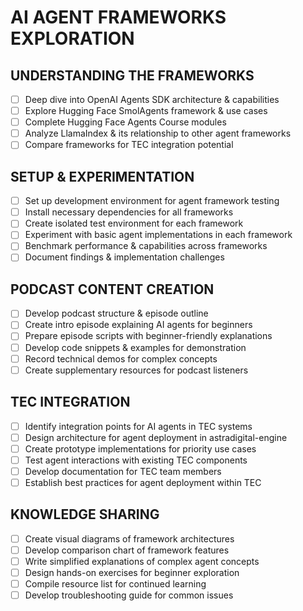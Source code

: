 # AI AGENT FRAMEWORKS EXPLORATION

## UNDERSTANDING THE FRAMEWORKS
- [ ] Deep dive into OpenAI Agents SDK architecture & capabilities
- [ ] Explore Hugging Face SmolAgents framework & use cases
- [ ] Complete Hugging Face Agents Course modules
- [ ] Analyze LlamaIndex & its relationship to other agent frameworks
- [ ] Compare frameworks for TEC integration potential

## SETUP & EXPERIMENTATION
- [ ] Set up development environment for agent framework testing
- [ ] Install necessary dependencies for all frameworks
- [ ] Create isolated test environment for each framework
- [ ] Experiment with basic agent implementations in each framework
- [ ] Benchmark performance & capabilities across frameworks
- [ ] Document findings & implementation challenges

## PODCAST CONTENT CREATION
- [ ] Develop podcast structure & episode outline
- [ ] Create intro episode explaining AI agents for beginners
- [ ] Prepare episode scripts with beginner-friendly explanations
- [ ] Develop code snippets & examples for demonstration
- [ ] Record technical demos for complex concepts
- [ ] Create supplementary resources for podcast listeners

## TEC INTEGRATION
- [ ] Identify integration points for AI agents in TEC systems
- [ ] Design architecture for agent deployment in astradigital-engine
- [ ] Create prototype implementations for priority use cases
- [ ] Test agent interactions with existing TEC components
- [ ] Develop documentation for TEC team members
- [ ] Establish best practices for agent deployment within TEC

## KNOWLEDGE SHARING
- [ ] Create visual diagrams of framework architectures
- [ ] Develop comparison chart of framework features
- [ ] Write simplified explanations of complex agent concepts
- [ ] Design hands-on exercises for beginner exploration
- [ ] Compile resource list for continued learning
- [ ] Develop troubleshooting guide for common issues

